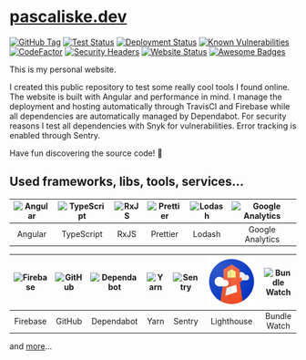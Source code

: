 # [pascaliske.dev](https://pascaliske.dev)

[![GitHub Tag](https://img.shields.io/github/tag/pascaliske/pascaliske.dev.svg?style=flat-square)](https://github.com/pascaliske/pascaliske.dev) [![Test Status](https://img.shields.io/github/workflow/status/pascaliske/pascaliske.dev/Test%20App/master?label=tests&style=flat-square)](https://github.com/pascaliske/pascaliske.dev/actions) [![Deployment Status](https://img.shields.io/github/workflow/status/pascaliske/pascaliske.dev/Deploy%20App?label=deployment&style=flat-square)](https://github.com/pascaliske/pascaliske.dev/actions) [![Known Vulnerabilities](https://snyk.io/test/github/pascaliske/pascaliske.dev/badge.svg?style=flat-square)](https://snyk.io/test/github/pascaliske/pascaliske.dev) [![CodeFactor](https://www.codefactor.io/repository/github/pascaliske/pascaliske.dev/badge?style=flat-square)](https://www.codefactor.io/repository/github/pascaliske/pascaliske.dev) [![Security Headers](https://img.shields.io/security-headers?url=https%3A%2F%2Fpascaliske.dev&style=flat-square)](https://pascaliske.dev) [![Website Status](https://img.shields.io/website-up-down-green-red/http/pascaliske.dev.svg?style=flat-square)](https://pascaliske.dev) [![Awesome Badges](https://img.shields.io/badge/badges-awesome-green.svg?style=flat-square)](https://github.com/Naereen/badges)

This is my personal website.

I created this public repository to test some really cool tools I found online. The website is built with Angular and performance in mind. I manage the deployment and hosting automatically through TravisCI and Firebase while all dependencies are automatically managed by Dependabot. For security reasons I test all dependencies with Snyk for vulnerabilities. Error tracking is enabled through Sentry.

Have fun discovering the source code! 🙂

## Used frameworks, libs, tools, services...

| ![Angular][ng] | ![TypeScript][ts] | ![RxJS][rx] | ![Prettier][pr] | ![Lodash][lo] | ![Google Analytics][ga] |
| :------------: | :---------------: | :---------: | :-------------: | :-----------: | :---------------------: |
|    Angular     |    TypeScript     |    RxJS     |    Prettier     |    Lodash     |    Google Analytics     |

| ![Firebase][fb] | ![GitHub][gh] | ![Dependabot][db] | ![Yarn][ya] | ![Sentry][sy] | ![Lighthouse][lh] | ![Bundle Watch][bw] |
| :-------------: | :-----------: | :---------------: | :---------: | :-----------: | :---------------: | :-----------------: |
|    Firebase     |    GitHub     |    Dependabot     |    Yarn     |    Sentry     |    Lighthouse     |    Bundle Watch     |

and [more](https://github.com/pascaliske/pascaliske.dev/blob/master/package.json)...

<!-- logos -->

[ng]: https://angular.io/assets/images/logos/angular/angular.svg
[ts]: https://github.com/remojansen/logo.ts/raw/master/ts.svg
[rx]: https://github.com/ReactiveX/rxjs/raw/master/docs_app/assets/Rx_Logo_S.png
[pr]: https://raw.githubusercontent.com/prettier/prettier-logo/master/images/prettier-icon-dark.png
[lo]: https://lodash.com/assets/img/lodash.svg
[ga]: https://www.vectorlogo.zone/logos/google_analytics/google_analytics-official.svg
[fb]: https://firebase.google.com/downloads/brand-guidelines/SVG/logo-logomark.svg
[gh]: https://github.githubassets.com/images/modules/logos_page/GitHub-Mark.png
[db]: https://avatars3.githubusercontent.com/in/2141?s=300&v=4
[ya]: https://avatars.githubusercontent.com/u/22247014?s=300&v=4
[sy]: https://avatars.githubusercontent.com/u/1396951?s=300&v=4
[lh]: https://raw.githubusercontent.com/GoogleChrome/lighthouse/master/assets/lighthouse-logo_512px.png
[bw]: https://avatars.githubusercontent.com/u/38408933?s=300&v=4
